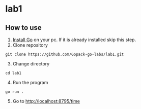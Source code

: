 # lab1

## How to use
1. [Install Go](https://go.dev/doc/install) on your pc. If it is already installed skip this step.
2. Clone repository
```
git clone https://github.com/Gopack-go-labs/lab1.git
```
3. Change directory
```
cd lab1
```
4. Run the program
```
go run .
```
5. Go to [http://localhost:8795/time](http://localhost:8795/time)